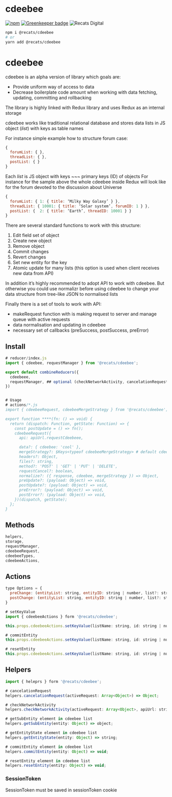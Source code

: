 # cdeebee

[![npm](https://img.shields.io/npm/v/@recats/cdeebee.svg)](https://www.npmjs.com/package/@recats/cdeebee) [![Greenkeeper badge](https://badges.greenkeeper.io/recats/cdeebee.svg)](https://greenkeeper.io/)
![Recats Digital](https://img.shields.io/badge/recats-digital-1abc9c.svg?style=flat)

```sh
npm i @recats/cdeebee
# or
yarn add @recats/cdeebee
```
# cdeebee
cdeebee is an alpha version of library which goals are:
- Provide uniform way of access to data
- Decrease boilerplate code amount when working with data fetching, updating, committing and rollbacking

The library is highly linked with Redux library and uses Redux as an internal storage

cdeebee works like traditional relational database and stores data lists in JS object (*list*) with keys as table names

For instance simple example how to structure forum case:
```js
{
  forumList: { },
  threadList: { },
  postList: { }
}
```

Each *list* is JS object with keys ~~~ primary keys (ID) of objects
For instance for the sample above the whole cdeebee inside Redux will look like for the forum devoted to the discussion about Universe
```js
{
  forumList: { 1: { title: ‘Milky Way Galaxy’ } },
  threadList: { 10001: { title: ‘Solar system’, forumID: 1 } },
  postList: {  2: { title: ‘Earth’, threadID: 10001 } }
}

```

There are several standard functions to work with this structure:
1. Edit field set of object
2. Create new object
3. Remove object
4. Commit changes
5. Revert changes
6. Set new entity for the key
7. Atomic update for many lists (this option is used when client receives new data from API)

In addition it’s highly recommended to adopt API to work with cdeebee. But otherwise you could use normalizr before using cdeebee to change your data structure from tree-like JSON to normalised lists

Finally there is a set of tools to work with API:
- makeRequest function with is making request to server and manage queue with active requests
- data normalisation and updating in cdeebee
- necessary set of callbacks (preSuccess, postSuccess, preError)

## Install
```js
# reducer/index.js
import { cdeebee, requestManager } from '@recats/cdeebee';

export default combineReducers({
  cdeebeee,
  requestManager, ## optional (checkNetworkActivity, cancelationRequest)
})


# Usage
# actions/*.js
import { cdeebeeRequest, cdeebeeMergeStrategy } from '@recats/cdeebee';

export function ****(fn: () => void) {
  return (dispatch: Function, getState: Function) => {
    const postUpdate = () => fn();
    cdeebeeRequest({
      api: apiUrl.requestCdeebeee,

      data?: { cdeebee: 'cool' },
      mergeStrategy?: $Keys<typeof cdeebeeMergeStrategy> # default cdeebeeMergeStrategy.merge,
      headers?: Object,
      files?: string,
      method?: 'POST' | 'GET' | 'PUT' | 'DELETE',
      requestCancel?: boolean,
      normalize?: ({ response, cdeebee, mergeStrategy }) => Object,
      preUpdate?: (payload: Object) => void,
      postUpdate?: (payload: Object) => void,
      preError?: (payload: Object) => void,
      postError?: (payload: Object) => void,
    })(dispatch, getState);
  };
}
```

## Methods
```js
helpers,
storage,
requestManager,
cdeebeeRequest,
cdeebeeTypes,
cdeebeeActions,
```


## Actions
```js
type Options = {
  preChange: (entityList: string, entityID: string | number, list?: string, dispatch: Function, getState: Function) => void,
  postChange: (entityList: string, entityID: string | number, list?: string, dispatch: Function, getState: Function) => void,
}

# setKeyValue
import { cdeebeeActions } form '@recats/cdeebee';

this.props.cdeebeeActions.setKeyValue(listName: string, id: string | number, entity: Array<string> | string, value: any, options?: Options)

# commitEntity
this.props.cdeebeeActions.setKeyValue(listName: string, id: string | number, entity: Array<string> | string, value: any)

# resetEntity
this.props.cdeebeeActions.setKeyValue(listName: string, id: string | number, options?: Options)
```

## Helpers
```js
import { heleprs } form '@recats/cdeebee';

# cancelationRequest
helpers.cancelationRequest(activeRequest: Array<Object>) => Object;

# checkNetworkActivity
helpers.checkNetworkActivity(activeRequest: Array<Object>, apiUrl: string | Array<string>) => boolean;

# getSubEntity element in cdeebee list
helpers.getSubEntity(entity: Object) => object;

# getEntityState element in cdeebee list
helpers.getEntityState(entity: Object) => string;

# commitEntity element in cdeebee list
helpers.commitEntity(entity: Object) => void;

# resetEntity element in cdeebee list
helpers.resetEntity(entity: Object) => void;
```

### SessionToken
  SessionToken must be saved in sessionToken cookie
